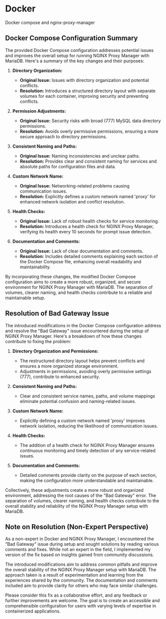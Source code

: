 # Docker
Docker compose and nginx-proxy-manager

## Docker Compose Configuration Summary

The provided Docker Compose configuration addresses potential issues and improves the overall setup for running NGINX Proxy Manager with MariaDB. Here's a summary of the key changes and their purposes:

1. **Directory Organization:**
   - **Original Issue:** Issues with directory organization and potential conflicts.
   - **Resolution:** Introduces a structured directory layout with separate volumes for each container, improving security and preventing conflicts.

2. **Permission Adjustments:**
   - **Original Issue:** Security risks with broad (777) MySQL data directory permissions.
   - **Resolution:** Avoids overly permissive permissions, ensuring a more secure approach to directory permissions.

3. **Consistent Naming and Paths:**
   - **Original Issue:** Naming inconsistencies and unclear paths.
   - **Resolution:** Provides clear and consistent naming for services and absolute paths for configuration files and data.

4. **Custom Network Name:**
   - **Original Issue:** Networking-related problems causing communication issues.
   - **Resolution:** Explicitly defines a custom network named 'proxy' for enhanced network isolation and conflict resolution.

5. **Health Checks:**
   - **Original Issue:** Lack of robust health checks for service monitoring.
   - **Resolution:** Introduces a health check for NGINX Proxy Manager, verifying its health every 10 seconds for prompt issue detection.

6. **Documentation and Comments:**
   - **Original Issue:** Lack of clear documentation and comments.
   - **Resolution:** Includes detailed comments explaining each section of the Docker Compose file, enhancing overall readability and maintainability.

By incorporating these changes, the modified Docker Compose configuration aims to create a more robust, organized, and secure environment for NGINX Proxy Manager with MariaDB. The separation of volumes, clearer naming, and health checks contribute to a reliable and maintainable setup.

## Resolution of Bad Gateway Issue

The introduced modifications in the Docker Compose configuration address and resolve the "Bad Gateway" issue encountered during the setup of NGINX Proxy Manager. Here's a breakdown of how these changes contribute to fixing the problem:

1. **Directory Organization and Permissions:**
   - The restructured directory layout helps prevent conflicts and ensures a more organized storage environment.
   - Adjustments in permissions, avoiding overly permissive settings (777), contribute to enhanced security.

2. **Consistent Naming and Paths:**
   - Clear and consistent service names, paths, and volume mappings eliminate potential confusion and naming-related issues.

3. **Custom Network Name:**
   - Explicitly defining a custom network named 'proxy' improves network isolation, reducing the likelihood of communication issues.

4. **Health Checks:**
   - The addition of a health check for NGINX Proxy Manager ensures continuous monitoring and timely detection of any service-related issues.

5. **Documentation and Comments:**
   - Detailed comments provide clarity on the purpose of each section, making the configuration more understandable and maintainable.

Collectively, these adjustments create a more robust and organized environment, addressing the root causes of the "Bad Gateway" error. The separation of volumes, clearer naming, and health checks contribute to the overall stability and reliability of the NGINX Proxy Manager setup with MariaDB.


## Note on Resolution (Non-Expert Perspective)

As a non-expert in Docker and NGINX Proxy Manager, I encountered the "Bad Gateway" issue during setup and sought solutions by reading various comments and fixes. While not an expert in the field, I implemented my version of the fix based on insights gained from community discussions.

The introduced modifications aim to address common pitfalls and improve the overall stability of the NGINX Proxy Manager setup with MariaDB. The approach taken is a result of experimentation and learning from the experiences shared by the community. The documentation and comments included aim to provide clarity for others who may face similar challenges.

Please consider this fix as a collaborative effort, and any feedback or further improvements are welcome. The goal is to create an accessible and comprehensible configuration for users with varying levels of expertise in containerized applications.
